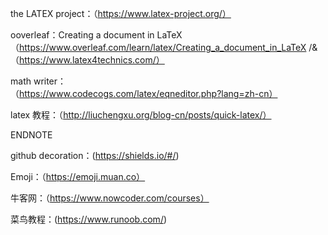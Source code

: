 the LATEX project：（https://www.latex-project.org/）

ooverleaf：Creating a document in LaTeX（https://www.overleaf.com/learn/latex/Creating_a_document_in_LaTeX /&（https://www.latex4technics.com/）

math writer：（https://www.codecogs.com/latex/eqneditor.php?lang=zh-cn）

latex 教程：（http://liuchengxu.org/blog-cn/posts/quick-latex/）


ENDNOTE

github decoration：(https://shields.io/#/)

Emoji：（https://emoji.muan.co）

牛客网：（https://www.nowcoder.com/courses）

菜鸟教程：(https://www.runoob.com/)

